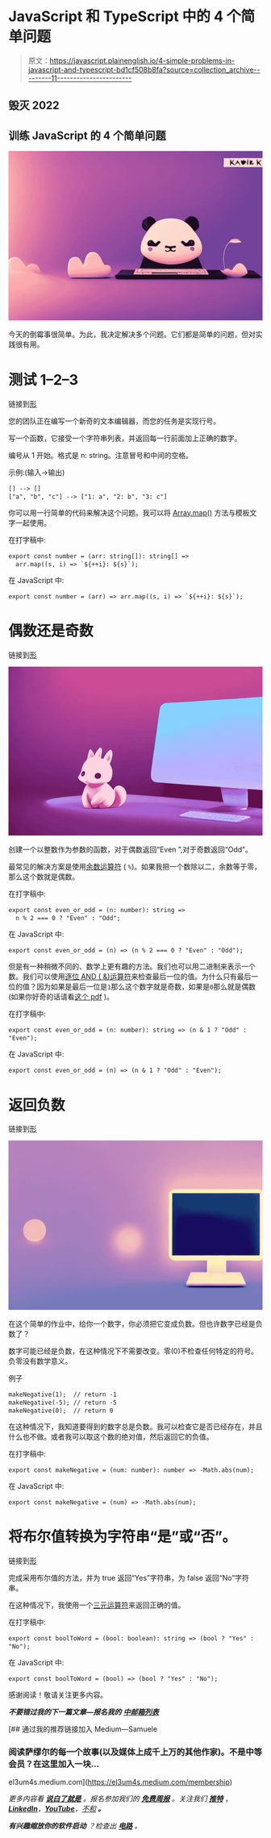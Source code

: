 # JavaScript 和 TypeScript 中的 4 个简单问题

> 原文：<https://javascript.plainenglish.io/4-simple-problems-in-javascript-and-typescript-bd1cf508b8fa?source=collection_archive---------11----------------------->

## 毁灭 2022

## 训练 JavaScript 的 4 个简单问题

![](img/0a02d30f9476ad8683b69ef80ab7ee10.png)

今天的倒霉事很简单。为此，我决定解决多个问题。它们都是简单的问题，但对实践很有用。

# 测试 1–2–3

链接到[形](https://www.codewars.com/kata/54bf85e3d5b56c7a05000cf9)

您的团队正在编写一个新奇的文本编辑器，而您的任务是实现行号。

写一个函数，它接受一个字符串列表，并返回每一行前面加上正确的数字。

编号从 1 开始。格式是 n: string。注意冒号和中间的空格。

示例:(输入→输出)

```
[] --> []
["a", "b", "c"] --> ["1: a", "2: b", "3: c"]
```

你可以用一行简单的代码来解决这个问题。我可以将 [Array.map()](https://developer.mozilla.org/en-US/docs/Web/JavaScript/Reference/Template_literals) 方法与模板文字一起使用。

在打字稿中:

```
export const number = (arr: string[]): string[] =>
  arr.map((s, i) => `${++i}: ${s}`);
```

在 JavaScript 中:

```
export const number = (arr) => arr.map((s, i) => `${++i}: ${s}`);
```

# 偶数还是奇数

链接到[形](https://www.codewars.com/kata/53da3dbb4a5168369a0000fe)

![](img/bad350b106d41a9407e266e57c7bd52f.png)

创建一个以整数作为参数的函数，对于偶数返回“Even ”,对于奇数返回“Odd”。

最常见的解决方案是使用[余数运算符](https://developer.mozilla.org/en-US/docs/Web/JavaScript/Reference/Operators/Remainder) ( `%`)。如果我把一个数除以二，余数等于零，那么这个数就是偶数。

在打字稿中:

```
export const even_or_odd = (n: number): string =>
  n % 2 === 0 ? "Even" : "Odd";
```

在 JavaScript 中:

```
export const even_or_odd = (n) => (n % 2 === 0 ? "Even" : "Odd");
```

但是有一种稍微不同的、数学上更有趣的方法。我们也可以用二进制来表示一个数。我们可以使用[逐位 AND ( &)运算符](https://developer.mozilla.org/en-US/docs/Web/JavaScript/Reference/Operators/Bitwise_AND)来检查最后一位的值。为什么只有最后一位的值？因为如果是最后一位是`1`那么这个数字就是奇数，如果是`0`那么就是偶数(如果你好奇的话请看[这个 pdf](http://homepages.math.uic.edu/~scole3/mcs260_fall2011/binary.pdf) )。

在打字稿中:

```
export const even_or_odd = (n: number): string => (n & 1 ? "Odd" : "Even");
```

在 JavaScript 中:

```
export const even_or_odd = (n) => (n & 1 ? "Odd" : "Even");
```

# 返回负数

链接到[形](https://www.codewars.com/kata/55685cd7ad70877c23000102)

![](img/4991332cbd5b4acf088f5e362b78c3ee.png)

在这个简单的作业中，给你一个数字，你必须把它变成负数。但也许数字已经是负数了？

数字可能已经是负数，在这种情况下不需要改变。零(0)不检查任何特定的符号。负零没有数学意义。

例子

```
makeNegative(1);  // return -1
makeNegative(-5); // return -5
makeNegative(0);  // return 0
```

在这种情况下，我知道要得到的数字总是负数。我可以检查它是否已经存在，并且什么也不做。或者我可以取这个数的绝对值，然后返回它的负值。

在打字稿中:

```
export const makeNegative = (num: number): number => -Math.abs(num);
```

在 JavaScript 中:

```
export const makeNegative = (num) => -Math.abs(num);
```

# 将布尔值转换为字符串“是”或“否”。

链接到[形](https://www.codewars.com/kata/53369039d7ab3ac506000467)

完成采用布尔值的方法，并为 true 返回“Yes”字符串，为 false 返回“No”字符串。

在这种情况下，我使用一个[三元运算符](https://developer.mozilla.org/en-US/docs/Web/JavaScript/Reference/Operators/Conditional_Operator)来返回正确的值。

在打字稿中:

```
export const boolToWord = (bool: boolean): string => (bool ? "Yes" : "No");
```

在 JavaScript 中:

```
export const boolToWord = (bool) => (bool ? "Yes" : "No");
```

感谢阅读！敬请关注更多内容。

***不要错过我的下一篇文章—报名我的*** [***中邮箱列表***](https://medium.com/subscribe/@el3um4s)

[](https://el3um4s.medium.com/membership) [## 通过我的推荐链接加入 Medium—Samuele

### 阅读萨缪尔的每一个故事(以及媒体上成千上万的其他作家)。不是中等会员？在这里加入一块…

el3um4s.medium.com](https://el3um4s.medium.com/membership) 

*更多内容看* [***说白了就是***](https://plainenglish.io/) *。报名参加我们的* [***免费周报***](http://newsletter.plainenglish.io/) *。关注我们* [***推特***](https://twitter.com/inPlainEngHQ) ，[***LinkedIn***](https://www.linkedin.com/company/inplainenglish/)*，*[***YouTube***](https://www.youtube.com/channel/UCtipWUghju290NWcn8jhyAw)*，*[*不和*](https://discord.gg/GtDtUAvyhW) ***。***

***有兴趣缩放你的软件启动*** *？检查出* [***电路***](https://circuit.ooo/?utm=publication-post-cta) *。*